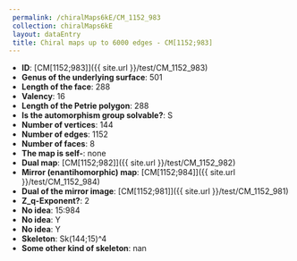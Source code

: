 ```yaml
--- 
 permalink: /chiralMaps6kE/CM_1152_983 
 collection: chiralMaps6kE
 layout: dataEntry
 title: Chiral maps up to 6000 edges - CM[1152;983]
---
```


- **ID**: [CM[1152;983]]({{ site.url }}/test/CM_1152_983)
- **Genus of the underlying surface**: 501
- **Length of the face**: 288
- **Valency**: 16
- **Length of the Petrie polygon**: 288
- **Is the automorphism group solvable?**: S
- **Number of vertices**: 144
- **Number of edges**: 1152
- **Number of faces**: 8
- **The map is self-**: none
- **Dual map**: [CM[1152;982]]({{ site.url }}/test/CM_1152_982)
- **Mirror (enantihomorphic) map**: [CM[1152;984]]({{ site.url }}/test/CM_1152_984)
- **Dual of the mirror image**: [CM[1152;981]]({{ site.url }}/test/CM_1152_981)
- **Z_q-Exponent?**: 2
- **No idea**:  15:984
- **No idea**: Y
- **No idea**: Y
- **Skeleton**: Sk(144;15)^4
- **Some other kind of skeleton**: nan
